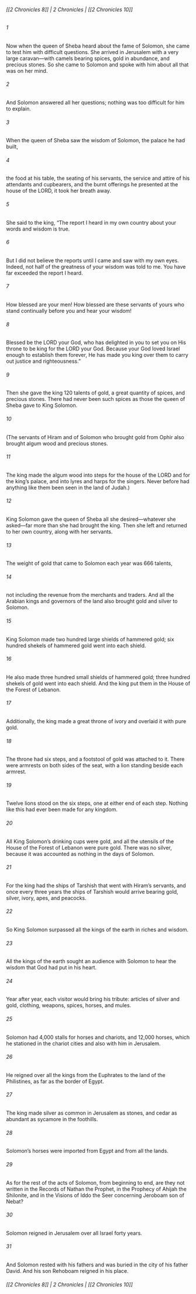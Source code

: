###### [[2 Chronicles 8]] | 2 Chronicles | [[2 Chronicles 10]]

###### 1
Now when the queen of Sheba heard about the fame of Solomon, she came to test him with difficult questions. She arrived in Jerusalem with a very large caravan—with camels bearing spices, gold in abundance, and precious stones. So she came to Solomon and spoke with him about all that was on her mind.
###### 2
And Solomon answered all her questions; nothing was too difficult for him to explain.
###### 3
When the queen of Sheba saw the wisdom of Solomon, the palace he had built,
###### 4
the food at his table, the seating of his servants, the service and attire of his attendants and cupbearers, and the burnt offerings he presented at the house of the LORD, it took her breath away.
###### 5
She said to the king, “The report I heard in my own country about your words and wisdom is true.
###### 6
But I did not believe the reports until I came and saw with my own eyes. Indeed, not half of the greatness of your wisdom was told to me. You have far exceeded the report I heard.
###### 7
How blessed are your men! How blessed are these servants of yours who stand continually before you and hear your wisdom!
###### 8
Blessed be the LORD your God, who has delighted in you to set you on His throne to be king for the LORD your God. Because your God loved Israel enough to establish them forever, He has made you king over them to carry out justice and righteousness.”
###### 9
Then she gave the king 120 talents of gold, a great quantity of spices, and precious stones. There had never been such spices as those the queen of Sheba gave to King Solomon.
###### 10
(The servants of Hiram and of Solomon who brought gold from Ophir also brought algum wood and precious stones.
###### 11
The king made the algum wood into steps for the house of the LORD and for the king’s palace, and into lyres and harps for the singers. Never before had anything like them been seen in the land of Judah.)
###### 12
King Solomon gave the queen of Sheba all she desired—whatever she asked—far more than she had brought the king. Then she left and returned to her own country, along with her servants.
###### 13
The weight of gold that came to Solomon each year was 666 talents,
###### 14
not including the revenue from the merchants and traders. And all the Arabian kings and governors of the land also brought gold and silver to Solomon.
###### 15
King Solomon made two hundred large shields of hammered gold; six hundred shekels of hammered gold went into each shield.
###### 16
He also made three hundred small shields of hammered gold; three hundred shekels of gold went into each shield. And the king put them in the House of the Forest of Lebanon.
###### 17
Additionally, the king made a great throne of ivory and overlaid it with pure gold.
###### 18
The throne had six steps, and a footstool of gold was attached to it. There were armrests on both sides of the seat, with a lion standing beside each armrest.
###### 19
Twelve lions stood on the six steps, one at either end of each step. Nothing like this had ever been made for any kingdom.
###### 20
All King Solomon’s drinking cups were gold, and all the utensils of the House of the Forest of Lebanon were pure gold. There was no silver, because it was accounted as nothing in the days of Solomon.
###### 21
For the king had the ships of Tarshish that went with Hiram’s servants, and once every three years the ships of Tarshish would arrive bearing gold, silver, ivory, apes, and peacocks.
###### 22
So King Solomon surpassed all the kings of the earth in riches and wisdom.
###### 23
All the kings of the earth sought an audience with Solomon to hear the wisdom that God had put in his heart.
###### 24
Year after year, each visitor would bring his tribute: articles of silver and gold, clothing, weapons, spices, horses, and mules.
###### 25
Solomon had 4,000 stalls for horses and chariots, and 12,000 horses, which he stationed in the chariot cities and also with him in Jerusalem.
###### 26
He reigned over all the kings from the Euphrates to the land of the Philistines, as far as the border of Egypt.
###### 27
The king made silver as common in Jerusalem as stones, and cedar as abundant as sycamore in the foothills.
###### 28
Solomon’s horses were imported from Egypt and from all the lands.
###### 29
As for the rest of the acts of Solomon, from beginning to end, are they not written in the Records of Nathan the Prophet, in the Prophecy of Ahijah the Shilonite, and in the Visions of Iddo the Seer concerning Jeroboam son of Nebat?
###### 30
Solomon reigned in Jerusalem over all Israel forty years.
###### 31
And Solomon rested with his fathers and was buried in the city of his father David. And his son Rehoboam reigned in his place.

###### [[2 Chronicles 8]] | 2 Chronicles | [[2 Chronicles 10]]

